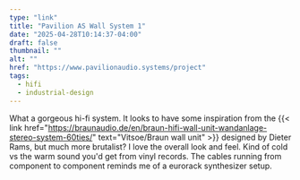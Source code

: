 ```yaml
---
type: "link"
title: "Pavilion AS Wall System 1"
date: "2025-04-28T10:14:37-04:00"
draft: false
thumbnail: ""
alt: ""
href: "https://www.pavilionaudio.systems/project"
tags:
  - hifi
  - industrial-design
---
```


What a gorgeous hi-fi system. It looks to have some inspiration from the {{< link href="https://braunaudio.de/en/braun-hifi-wall-unit-wandanlage-stereo-system-60ties/" text="Vitsoe/Braun wall unit" >}} designed by Dieter Rams, but much more brutalist? I love the overall look and feel. Kind of cold vs the warm sound you'd get from vinyl records. The cables running from component to component reminds me of a eurorack synthesizer setup.
